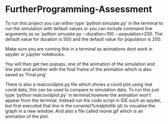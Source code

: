 # FurtherProgramming-Assessment


To run this project you can either type 'python simulate.py' in the terminal to run the simulation with default
values or you can include command line arguments as so 'python simulate.py --duration=100 --population=200.
The default value for duration is 500 and the default value for population is 200.

Make sure you are running this in a terminal as animations dont work in spyder or jupyter notebooks.

You will then get two popups, one of the animation of the simulation and line plot and another with the final frame of the animation which is also saved as 'Final.png'

There is also a realcovidplot.py file which shows a covid plot using real covid data, this can be used to compare to simulation data. To run this just type 'python realcovidplot.py' in terminal,however the animation won't appear from the terminal. Instead run the code script in IDE such as spyder, but first executed that line in the console(%matplotlib qt) to visualise the graph in a new window. And also a file called movie.gif which is an animation of the plot.
